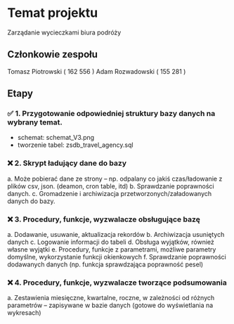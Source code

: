 # Temat projektu
Zarządanie wycieczkami biura podróży

## Członkowie zespołu
Tomasz Piotrowski ( 162 556 )
Adam Rozwadowski ( 155 281 )

## Etapy
### :white_check_mark: 1. Przygotowanie odpowiedniej struktury bazy danych na wybrany temat. 
- schemat: schemat_V3.png
- tworzenie tabel: zsdb_travel_agency.sql

### :x: 2. Skrypt ładujący dane do bazy 
a. Może pobierać dane ze strony – np. odpalany co jakiś czas/ładowanie z plików 
csv, json. (deamon, cron table, itd) 
b. Sprawdzanie poprawności danych. 
c. Gromadzenie i archiwizacja przetworzonych/załadowanych danych do bazy. 

### :x: 3. Procedury, funkcje, wyzwalacze obsługujące bazę 
a. Dodawanie, usuwanie, aktualizacja rekordów 
b. Archiwizacja usuniętych danych 
c. Logowanie informacji do tabeli 
d. Obsługa wyjątków, również własne wyjątki 
e. Procedury, funkcje z parametrami, możliwe parametry domyślne, 
wykorzystanie funkcji okienkowych 
f. 
Sprawdzanie poprawności dodawanych danych (np. funkcja sprawdzająca 
poprawność pesel) 

### :x: 4. Procedury, funkcje, wyzwalacze tworzące podsumowania 
a. Zestawienia miesięczne, kwartalne, roczne, w zależności od różnych 
parametrów – zapisywane w bazie danych (gotowe do wyświetlania na 
wykresach)

